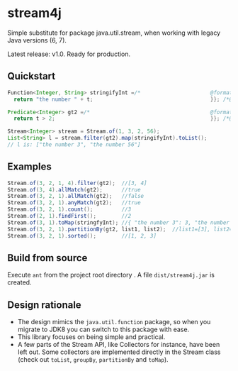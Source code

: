 # stream4j
Simple substitute for package java.util.stream, when working with legacy Java versions (6, 7).

Latest release: v1.0. Ready for production.

## Quickstart
```java
Function<Integer, String> stringifyInt =/*						@formatter:off*/ new Function<Integer, String>() { @Override public String apply(Integer t)  {
  return "the number " + t; 									}}; /*@formatter:on*/

Predicate<Integer> gt2 =/* 										@formatter:off*/ new Predicate<Integer>() { @Override public boolean test(Integer t){
  return t > 2; 												}}; /*@formatter:on*/

Stream<Integer> stream = Stream.of(1, 3, 2, 56);
List<String> l = stream.filter(gt2).map(stringifyInt).toList();
// l is: ["the number 3", "the number 56"]
```

## Examples
```java
Stream.of(3, 2, 1, 4).filter(gt2);  //[3, 4]
Stream.of(3, 4).allMatch(gt2);      //true
Stream.of(3, 2, 1).allMatch(gt2);   //false
Stream.of(3, 2, 1).anyMatch(gt2);   //true
Stream.of(3, 2, 1).count();         //3
Stream.of(2, 1).findFirst();        //2
Stream.of(3, 1).toMap(stringfyInt); //{ "the number 3": 3, "the number 1": 1 }
Stream.of(3, 2, 1).partitionBy(gt2, list1, list2);  //list1=[3], list2=[2, 1]
Stream.of(3, 2, 1).sorted();        //[1, 2, 3]
```

## Build from source
Execute ```ant``` from the project root directory . A file ```dist/stream4j.jar``` is  created. 

## Design rationale
* The design mimics the ```java.util.function``` package, so when you migrate to JDK8 you can switch to this package with ease.
* This library focuses on being simple and practical.
* A few parts of the Stream API, like Collectors for instance, have been left out. Some collectors are implemented directly in the Stream class (check out ```toList```, ```groupBy```, ```partitionBy``` and ```toMap```).
